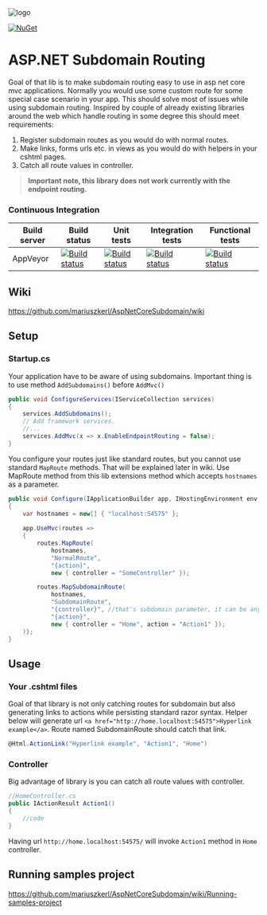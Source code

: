 <img src="https://loled.blob.core.windows.net/images/subdomain-thumb.png" alt="logo" />

[![NuGet](https://img.shields.io/nuget/v/AspNetCoreSubdomain.svg)](https://www.nuget.org/packages/AspNetCoreSubdomain/)

# ASP.NET Subdomain Routing
Goal of that lib is to make subdomain routing easy to use in asp net core mvc applications. Normally you would use some custom route for some special case scenario in your app. This should solve most of issues while using subdomain routing. Inspired by couple of already existing libraries around the web which handle routing in some degree this should meet requirements:

1. Register subdomain routes as you would do with normal routes.
2. Make links, forms urls etc. in views as you would do with helpers in your cshtml pages.
3. Catch all route values in controller.

> **Important note, this library does not work currently with the endpoint routing.**

### Continuous Integration
| Build server                | Build status                                                                                                                                                        | Unit tests                                                                                                                                                   | Integration tests                                                                                                                                                   | Functional tests                                                                                                                                                   |
|-----------------------------|---------------------------------------------------------------------------------------------------------------------------------------------------------------------|---------------------------------------------------------------------------------------------------------------------------------------------------------------------|---------------------------------------------------------------------------------------------------------------------------------------------------------------------|---------------------------------------------------------------------------------------------------------------------------------------------------------------------|
| AppVeyor                    | [![Build status](https://ci.appveyor.com/api/projects/status/g46ge6ykvtqrl7gr/branch/master?svg=true)](https://ci.appveyor.com/project/mariuszkerl/aspnetcoresubdomain-b1dlf/branch/master)                  | [![Build status](https://ci.appveyor.com/api/projects/status/3obt7r9yi4jgqblp/branch/master?svg=true)](https://ci.appveyor.com/project/mariuszkerl/aspnetcoresubdomain-s4142/branch/master) | [![Build status](https://ci.appveyor.com/api/projects/status/cuqlv91ogsyil6bi/branch/master?svg=true)](https://ci.appveyor.com/project/mariuszkerl/aspnetcoresubdomain/branch/master)  | [![Build status](https://ci.appveyor.com/api/projects/status/j8v2jc6muxai92jb/branch/master?svg=true)](https://ci.appveyor.com/project/mariuszkerl/aspnetcoresubdomain-07mgu/branch/master)

## Wiki
https://github.com/mariuszkerl/AspNetCoreSubdomain/wiki

## Setup
### Startup.cs

Your application have to be aware of using subdomains. Important thing is to use method ```AddSubdomains()``` before ```AddMvc()```
```csharp
public void ConfigureServices(IServiceCollection services)
{
    services.AddSubdomains();
    // Add framework services.
    //...
    services.AddMvc(x => x.EnableEndpointRouting = false);
}
```
You configure your routes just like standard routes, but you cannot use standard ```MapRoute``` methods. That will be explained later in wiki. Use MapRoute method from this lib extensions method which accepts ```hostnames``` as a parameter.
```csharp
public void Configure(IApplicationBuilder app, IHostingEnvironment env, ILoggerFactory loggerFactory)
{
    var hostnames = new[] { "localhost:54575" };
    
    app.UseMvc(routes =>
    {
        routes.MapRoute(
            hostnames,
            "NormalRoute",
            "{action}",
            new { controller = "SomeController" });

        routes.MapSubdomainRoute(
            hostnames,
            "SubdomainRoute",
            "{controller}", //that's subdomain parameter, it can be anything
            "{action}",
            new { controller = "Home", action = "Action1" });
    )};
}
```
## Usage
### Your .cshtml files
Goal of that library is not only catching routes for subdomain but also generating links to actions while persisting standard razor syntax. Helper below will generate url ```<a href="http://home.localhost:54575">Hyperlink example</a>```. Route named SubdomainRoute should catch that link.
```csharp
@Html.ActionLink("Hyperlink example", "Action1", "Home")
```

### Controller
Big  advantage of library is you can catch all route values with controller.
```csharp
//HomeController.cs
public IActionResult Action1()
{
    //code
}
```

Having url ```http://home.localhost:54575/``` will invoke ```Action1``` method in ```Home``` controller.

## Running samples project
https://github.com/mariuszkerl/AspNetCoreSubdomain/wiki/Running-samples-project
